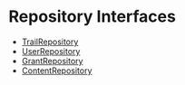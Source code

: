 # Repository Interfaces

* [TrailRepository](https://github.com/the-trail-blazer/trailblazer-service/blob/master/src/main/java/io/trailblazer/trailblazerservice/model/dao/TrailRepository.java)
* [UserRepository](https://github.com/the-trail-blazer/trailblazer-service/blob/master/src/main/java/io/trailblazer/trailblazerservice/model/dao/UserRepository.java)
* [GrantRepository](https://github.com/the-trail-blazer/trailblazer-service/blob/master/src/main/java/io/trailblazer/trailblazerservice/model/dao/GrantRepository.java)
* [ContentRepository](https://github.com/the-trail-blazer/trailblazer-service/blob/master/src/main/java/io/trailblazer/trailblazerservice/model/dao/ContentRepository.java)
